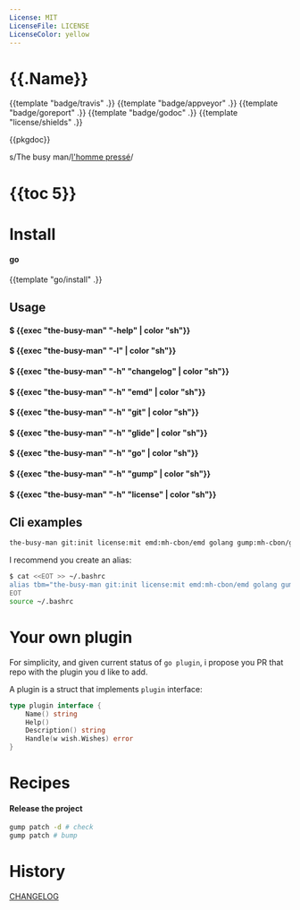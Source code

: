 ```yaml
---
License: MIT
LicenseFile: LICENSE
LicenseColor: yellow
---
```

# {{.Name}}

{{template "badge/travis" .}} {{template "badge/appveyor" .}} {{template "badge/goreport" .}} {{template "badge/godoc" .}} {{template "license/shields" .}}

{{pkgdoc}}

s/The busy man/[l'homme pressé](https://www.youtube.com/watch?v=Wkxe1kQiuGU/)/

# {{toc 5}}

# Install

#### go
{{template "go/install" .}}

## Usage

#### $ {{exec "the-busy-man" "-help" | color "sh"}}
#### $ {{exec "the-busy-man" "-l" | color "sh"}}
#### $ {{exec "the-busy-man" "-h" "changelog" | color "sh"}}
#### $ {{exec "the-busy-man" "-h" "emd" | color "sh"}}
#### $ {{exec "the-busy-man" "-h" "git" | color "sh"}}
#### $ {{exec "the-busy-man" "-h" "glide" | color "sh"}}
#### $ {{exec "the-busy-man" "-h" "go" | color "sh"}}
#### $ {{exec "the-busy-man" "-h" "gump" | color "sh"}}
#### $ {{exec "the-busy-man" "-h" "license" | color "sh"}}

## Cli examples

```sh
the-busy-man git:init license:mit emd:mh-cbon/emd golang gump:mh-cbon/gump git:commit changelog git:commit+amend
```

I recommend you create an alias:
```sh
$ cat <<EOT >> ~/.bashrc
alias tbm="the-busy-man git:init license:mit emd:mh-cbon/emd golang gump:mh-cbon/gump git:commit changelog git:commit+amend"
EOT
source ~/.bashrc
```



# Your own plugin

For simplicity, and given current status of `go plugin`,
i propose you PR that repo with the plugin you d like to add.

A plugin is a struct that implements `plugin` interface:
```go
type plugin interface {
	Name() string
	Help()
	Description() string
	Handle(w wish.Wishes) error
}
```

# Recipes

#### Release the project

```sh
gump patch -d # check
gump patch # bump
```

# History

[CHANGELOG](CHANGELOG.md)
